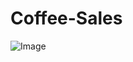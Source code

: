 # Coffee-Sales
![Image](https://github.com/user-attachments/assets/0069711f-c260-4124-af8c-f7aa026b0912)
